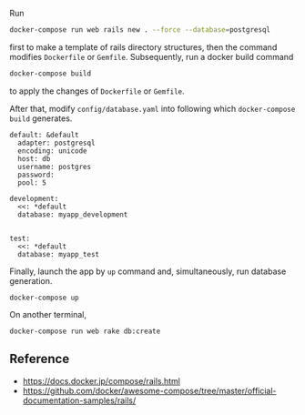 Run

```bash
docker-compose run web rails new . --force --database=postgresql
```

first to make a template of rails directory structures, then the command modifies `Dockerfile` or `Gemfile`.
Subsequently, run a docker build command

```bash
docker-compose build
```

to apply the changes of `Dockerfile` or `Gemfile`.

After that, modify `config/database.yaml` into following which `docker-compose build` generates.

```
default: &default
  adapter: postgresql
  encoding: unicode
  host: db
  username: postgres
  password:
  pool: 5

development:
  <<: *default
  database: myapp_development


test:
  <<: *default
  database: myapp_test
```

Finally, launch the app by `up` command and, simultaneously, run database generation.

```
docker-compose up
```

On another terminal,

```
docker-compose run web rake db:create
```

## Reference
- https://docs.docker.jp/compose/rails.html
- https://github.com/docker/awesome-compose/tree/master/official-documentation-samples/rails/
